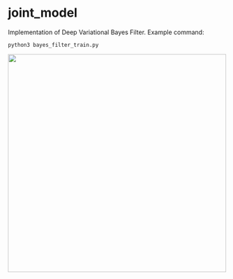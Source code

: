 # joint_model

Implementation of Deep Variational Bayes Filter. Example command:

```
python3 bayes_filter_train.py
```

<img width="500" alt="" src="https://user-images.githubusercontent.com/24938569/98122978-93a46000-1eb1-11eb-8c7f-5ed55477a716.png">